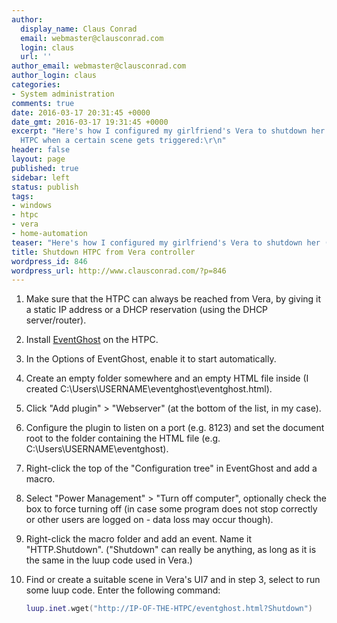 ```yaml
---
author:
  display_name: Claus Conrad
  email: webmaster@clausconrad.com
  login: claus
  url: ''
author_email: webmaster@clausconrad.com
author_login: claus
categories:
- System administration
comments: true
date: 2016-03-17 20:31:45 +0000
date_gmt: 2016-03-17 19:31:45 +0000
excerpt: "Here's how I configured my girlfriend's Vera to shutdown her (Windows-based)
  HTPC when a certain scene gets triggered:\r\n"
header: false
layout: page
published: true
sidebar: left
status: publish
tags:
- windows
- htpc
- vera
- home-automation
teaser: "Here's how I configured my girlfriend's Vera to shutdown her (Windows-based) HTPC when a certain scene gets triggered:"
title: Shutdown HTPC from Vera controller
wordpress_id: 846
wordpress_url: http://www.clausconrad.com/?p=846
---
```

1. Make sure that the HTPC can always be reached from Vera, by giving it a static IP address or a DHCP reservation (using the DHCP server/router).

2. Install [EventGhost](http://eventghost.org/downloads/) on the HTPC.

3. In the Options of EventGhost, enable it to start automatically.

4. Create an empty folder somewhere and an empty HTML file inside (I created C:\Users\USERNAME\eventghost\eventghost.html).

5. Click "Add plugin" > "Webserver" (at the bottom of the list, in my case).

6. Configure the plugin to listen on a port (e.g. 8123) and set the document root to the folder containing the HTML file (e.g. C:\Users\USERNAME\eventghost).

7. Right-click the top of the "Configuration tree" in EventGhost and add a macro.

8. Select "Power Management" > "Turn off computer", optionally check the box to force turning off (in case some program does not stop correctly or other users are logged on - data loss may occur though).

9. Right-click the macro folder and add an event. Name it "HTTP.Shutdown". ("Shutdown" can really be anything, as long as it is the same in the luup code used in Vera.)

10. Find or create a suitable scene in Vera's UI7 and in step 3, select to run some luup code. Enter the following command:

    ```lua
    luup.inet.wget("http://IP-OF-THE-HTPC/eventghost.html?Shutdown")
    ```
